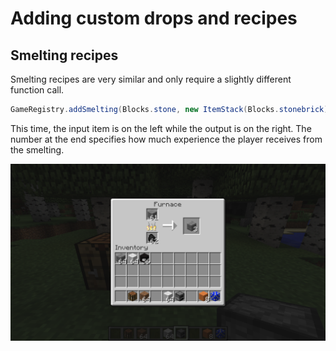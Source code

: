 
# Adding custom drops and recipes

## Smelting recipes

Smelting recipes are very similar and only require a slightly different function call.

```java
GameRegistry.addSmelting(Blocks.stone, new ItemStack(Blocks.stonebrick), 0.1f);
```

This time, the input item is on the left while the output is on the right. The number at the end specifies how much experience the player receives from the smelting.

![](curriculum/images/section_2/smelting_stone.png)